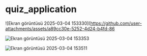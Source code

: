 # quiz_application

![Ekran görüntüsü 2025-03-04 153330](https://github.com/user-attachments/assets/a89cc30e-5252-4d24-b4fd-86


![Ekran görüntüsü 2025-03-04 153353](https://github.com/user-attachments/assets/a51a6277-7878-4a74-b21d-5ac1a4255e00)


![Ekran görüntüsü 2025-03-04 153511](https://github.com/user-attachments/assets/eccee1c4-6ef8-441a-bd9d-a2e4bd50e184)







